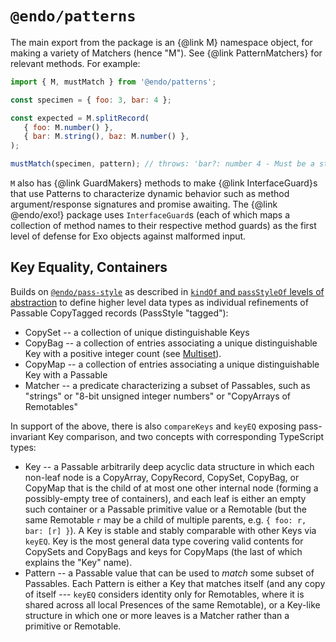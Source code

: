 # `@endo/patterns`

The main export from the package is an {@link M} namespace object, for making a variety of Matchers (hence "M"). See {@link PatternMatchers} for relevant methods.
For example:

```js
import { M, mustMatch } from '@endo/patterns';

const specimen = { foo: 3, bar: 4 };

const expected = M.splitRecord(
   { foo: M.number() },
   { bar: M.string(), baz: M.number() },
);

mustMatch(specimen, pattern); // throws: 'bar?: number 4 - Must be a string'
```

`M` also has {@link GuardMakers} methods to make {@link InterfaceGuard}s that use Patterns to characterize dynamic behavior such as method argument/response signatures and promise awaiting. The {@link @endo/exo!} package uses `InterfaceGuard`s (each of which maps a collection of method names to their respective method guards) as the first level of defense for Exo objects against malformed input.


## Key Equality, Containers

Builds on [`@endo/pass-style`](https://www.npmjs.com/package/@endo/pass-style) as described in [`kindOf` and `passStyleOf` levels of abstraction](./docs/marshal-vs-patterns-level.md) to define higher level data types as individual refinements of Passable CopyTagged records (PassStyle "tagged"):
   - CopySet -- a collection of unique distinguishable Keys
   - CopyBag -- a collection of entries associating a unique distinguishable Key with a positive integer count (see [Multiset](https://en.wikipedia.org/wiki/Multiset)).
   - CopyMap -- a collection of entries associating a unique distinguishable Key with a Passable
   - Matcher -- a predicate characterizing a subset of Passables, such as "strings" or "8-bit unsigned integer numbers" or "CopyArrays of Remotables"

In support of the above, there is also `compareKeys` and `keyEQ` exposing pass-invariant Key comparison, and two concepts with corresponding TypeScript types:
   - Key -- a Passable arbitrarily deep acyclic data structure in which each non-leaf node is a CopyArray, CopyRecord, CopySet, CopyBag, or CopyMap that is the child of at most one other internal node (forming a possibly-empty tree of containers), and each leaf is either an empty such container or a Passable primitive value or a Remotable (but the same Remotable `r` may be a child of multiple parents, e.g. `{ foo: r, bar: [r] }`). A Key is stable and stably comparable with other Keys via `keyEQ`. Key is the most general data type covering valid contents for CopySets and CopyBags and keys for CopyMaps (the last of which explains the "Key" name).
   - Pattern -- a Passable value that can be used to *match* some subset of Passables. Each Pattern is either a Key that matches itself (and any copy of itself --- `keyEQ` considers identity only for Remotables, where it is shared across all local Presences of the same Remotable), or a Key-like structure in which one or more leaves is a Matcher rather than a primitive or Remotable.
